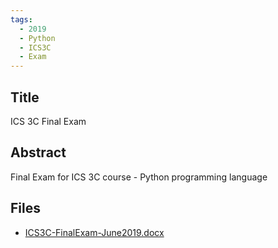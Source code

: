 ```yaml
---
tags:
  - 2019
  - Python
  - ICS3C
  - Exam
---
```

    
## Title

ICS 3C Final Exam

## Abstract

Final Exam for ICS 3C course - Python programming language

## Files

- [ICS3C-FinalExam-June2019.docx](resources/2019/Frank_Rankin/ICS3C-FinalExam-June2019.docx)
